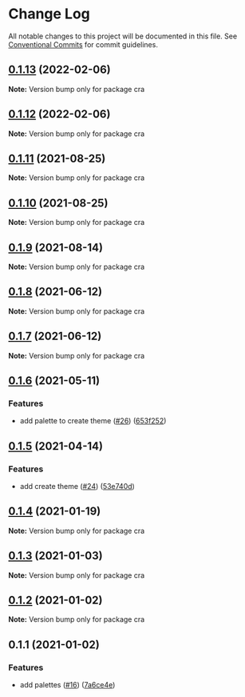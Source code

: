 # Change Log

All notable changes to this project will be documented in this file.
See [Conventional Commits](https://conventionalcommits.org) for commit guidelines.

## [0.1.13](https://github.com-devdigital/themeprint/themeprint/compare/cra@0.1.12...cra@0.1.13) (2022-02-06)

**Note:** Version bump only for package cra





## [0.1.12](https://github.com-devdigital/themeprint/themeprint/compare/cra@0.1.11...cra@0.1.12) (2022-02-06)

**Note:** Version bump only for package cra





## [0.1.11](https://github.com-devdigital/themeprint/themeprint/compare/cra@0.1.10...cra@0.1.11) (2021-08-25)

**Note:** Version bump only for package cra





## [0.1.10](https://github.com-devdigital/themeprint/themeprint/compare/cra@0.1.9...cra@0.1.10) (2021-08-25)

**Note:** Version bump only for package cra





## [0.1.9](https://github.com-devdigital/themeprint/themeprint/compare/cra@0.1.8...cra@0.1.9) (2021-08-14)

**Note:** Version bump only for package cra





## [0.1.8](https://github.com/themeprint/themeprint/compare/cra@0.1.7...cra@0.1.8) (2021-06-12)

**Note:** Version bump only for package cra





## [0.1.7](https://github.com/themeprint/themeprint/compare/cra@0.1.6...cra@0.1.7) (2021-06-12)

**Note:** Version bump only for package cra





## [0.1.6](https://github.com/themeprint/themeprint/compare/cra@0.1.5...cra@0.1.6) (2021-05-11)


### Features

* add palette to create theme ([#26](https://github.com/themeprint/themeprint/issues/26)) ([653f252](https://github.com/themeprint/themeprint/commit/653f252520c7c792eb08d2a9813245ccac8c7a09))





## [0.1.5](https://github.com/themeprint/themeprint/compare/cra@0.1.4...cra@0.1.5) (2021-04-14)


### Features

* add create theme ([#24](https://github.com/themeprint/themeprint/issues/24)) ([53e740d](https://github.com/themeprint/themeprint/commit/53e740da4f05dd11ef6fe0a348529d36e53bf9dd))





## [0.1.4](https://github.com/themeprint/themeprint/compare/cra@0.1.3...cra@0.1.4) (2021-01-19)

**Note:** Version bump only for package cra





## [0.1.3](https://github.com/themeprint/themeprint/compare/cra@0.1.2...cra@0.1.3) (2021-01-03)

**Note:** Version bump only for package cra





## [0.1.2](https://github.com/themeprint/themeprint/compare/cra@0.1.1...cra@0.1.2) (2021-01-02)

**Note:** Version bump only for package cra





## 0.1.1 (2021-01-02)


### Features

* add palettes ([#16](https://github.com/themeprint/themeprint/issues/16)) ([7a6ce4e](https://github.com/themeprint/themeprint/commit/7a6ce4ec5ea871d548eaeafc2a39ac15171479d7))
